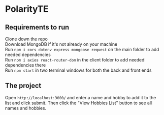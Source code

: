 # PolarityTE

## Requirements to run
Clone down the repo<br>
Download MongoDB if it's not already on your machine<br>
Run `npm i cors dotenv express mongoose request` on the main folder to add needed dependencies<br>
Run `npm i axios react-router-dom` in the client folder to add needed dependencies there<br>
Run `npm start` in two terminal windows for both the back and front ends<br>

## The project
Open `http://localhost:3000/` and enter a name and hobby to add it to the list and click submit. Then click the "View Hobbies List" button to see all names and hobbies.
